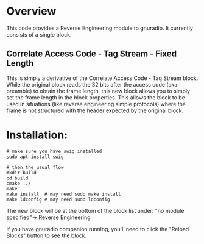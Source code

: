 # Overview
This code provides a Reverse Engineering module to gnuradio. It currently consists of a single block.


## Correlate Access Code - Tag Stream - Fixed Length
This is simply a derivative of the Correlate Access Code - Tag Stream block. While the original block reads the 32 bits after the access code (aka preamble) to obtain the frame length, this new block allows you to simply set the frame length in the block properties. This allows the block to be used in situations (like reverse engineering simple protocols) where the frame is not structured with the header expected by the original block.


# Installation:
```
# make sure you have swig installed
sudo apt install swig

# then the usual flow
mkdir build
cd build
cmake ../
make
make install  # may need sudo make install
make ldconfig # may need sudo ldconfig
```

The new block will be at the bottom of the block list under:
"no module specified"-> Reverse Engineering

If you have gnuradio companion running, you'll need to click the "Reload Blocks" button to see the block.
